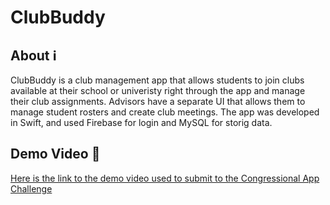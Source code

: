 # ClubBuddy

## About ℹ️
ClubBuddy is a club management app that allows students to join clubs available at their school or univeristy right through the app and manage their club assignments.
Advisors have a separate UI that allows them to manage student rosters and create club meetings.
The app was developed in Swift, and used Firebase for login and MySQL for storig data.

## Demo Video 🎥
[Here is the link to the demo video used to submit to the Congressional App Challenge](https://youtu.be/zLklrt5ntvo)
